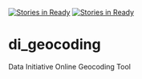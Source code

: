 [![Stories in Ready](https://badge.waffle.io/qliu/di_geocoding.png?label=ready&title=Ready)](https://waffle.io/qliu/di_geocoding)
[![Stories in Ready](https://badge.waffle.io/qliu/di_geocoding.png?label=ready&title=Ready)](https://waffle.io/qliu/di_geocoding)
# di_geocoding
Data Initiative Online Geocoding Tool
